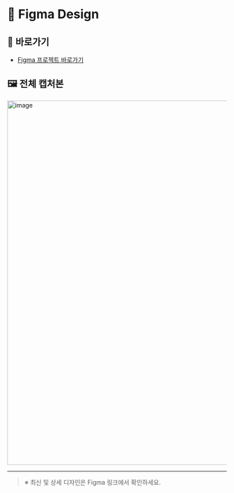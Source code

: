 # 🎨 Figma Design

## 🔗 바로가기
- [Figma 프로젝트 바로가기](<https://www.figma.com/design/9D3wsboBlIHfjyGHFuKq47/STUDY-APP-UI--Community-?node-id=0-1&p=f&t=opjG0ZJTYRMb5ChW-0>)

## 🖼️ 전체 캡처본
<img width="798" height="835" alt="image" src="https://github.com/user-attachments/assets/6e1761a8-ec8c-477d-a08d-787574c608d6" />

---
> ※ 최신 및 상세 디자인은 Figma 링크에서 확인하세요.
